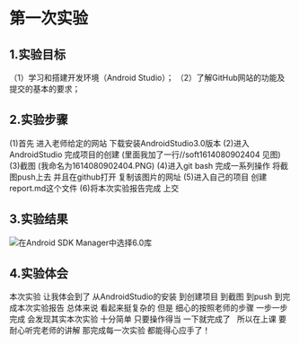 # 第一次实验

## 1.实验目标
（1）学习和搭建开发环境（Android Studio）；
（2）了解GitHub网站的功能及提交的基本的要求；

## 2.实验步骤
(1)首先 进入老师给定的网站 下载安装AndroidStudio3.0版本
(2)进入AndroidStudio 完成项目的创建 (里面我加了一行//soft1614080902404 见图) 
(3)截图 (我命名为1614080902404.PNG)
(4)进入git bash 完成一系列操作 将截图push上去 并且在github打开 复制该图片的网址
(5)进入自己的项目 创建report.md这个文件
(6)将本次实验报告完成 上交

## 3.实验结果
![在Android SDK Manager中选择6.0库](https://github.com/Beinglzb/android-labs-2018/blob/master/soft1614080902404/soft1614080902404.PNG.png)
## 4.实验体会
本次实验 让我体会到了 从AndroidStudio的安装 到创建项目 到截图  到push 到完成本次实验报告 
总体来说 看起来挺复杂的 
但是 细心的按照老师的步骤 一步一步完成 
会发现其实本次实验 十分简单 只要操作得当 一下就完成了  
所以在上课  要耐心听完老师的讲解 那完成每一次实验  都能得心应手了！
